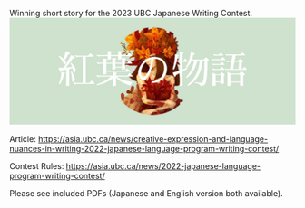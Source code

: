 Winning short story for the 2023 UBC Japanese Writing Contest. 
![Banner](./Banner.jpg)

Article: 
https://asia.ubc.ca/news/creative-expression-and-language-nuances-in-writing-2022-japanese-language-program-writing-contest/

Contest Rules:
https://asia.ubc.ca/news/2022-japanese-language-program-writing-contest/

Please see included PDFs (Japanese and English version both available).

